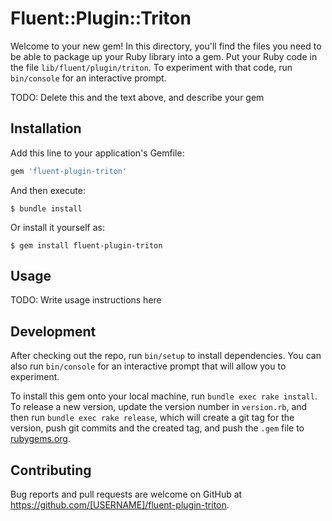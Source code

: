 # Fluent::Plugin::Triton

Welcome to your new gem! In this directory, you'll find the files you need to be able to package up your Ruby library into a gem. Put your Ruby code in the file `lib/fluent/plugin/triton`. To experiment with that code, run `bin/console` for an interactive prompt.

TODO: Delete this and the text above, and describe your gem

## Installation

Add this line to your application's Gemfile:

```ruby
gem 'fluent-plugin-triton'
```

And then execute:

    $ bundle install

Or install it yourself as:

    $ gem install fluent-plugin-triton

## Usage

TODO: Write usage instructions here

## Development

After checking out the repo, run `bin/setup` to install dependencies. You can also run `bin/console` for an interactive prompt that will allow you to experiment.

To install this gem onto your local machine, run `bundle exec rake install`. To release a new version, update the version number in `version.rb`, and then run `bundle exec rake release`, which will create a git tag for the version, push git commits and the created tag, and push the `.gem` file to [rubygems.org](https://rubygems.org).

## Contributing

Bug reports and pull requests are welcome on GitHub at https://github.com/[USERNAME]/fluent-plugin-triton.
